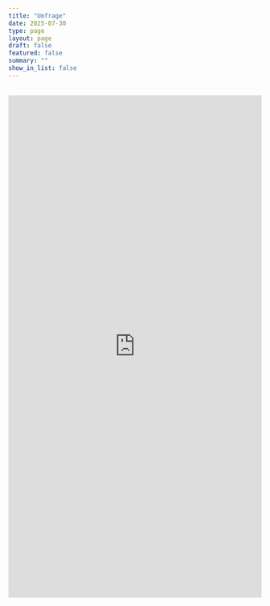 ```yaml
---
title: "Umfrage"
date: 2025-07-30
type: page
layout: page
draft: false
featured: false
summary: ""
show_in_list: false
---
```


<br>

<iframe src="https://docs.google.com/forms/d/e/1FAIpQLScCa7DzlyLSd2e9-3pZ6rybbNL8QxRYFRT6XxezE-P358vnPQ/viewform?usp=dialog"
        width="100%" height="1000" frameborder="0" marginheight="0" marginwidth="0"
        style="border: none; max-width: 100%;">
Wird geladen…
</iframe>


